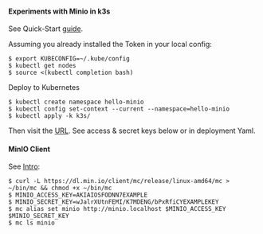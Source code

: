 #### Experiments with Minio in k3s

See Quick-Start
[guide](https://docs.min.io/docs/minio-docker-quickstart-guide.html).

Assuming you already installed the Token in your local config:

    $ export KUBECONFIG=~/.kube/config
    $ kubectl get nodes
    $ source <(kubectl completion bash)

Deploy to Kubernetes

    $ kubectl create namespace hello-minio
    $ kubectl config set-context --current --namespace=hello-minio
    $ kubectl apply -k k3s/

Then visit the [URL](https://minio.localhost). See access & secret
keys below or in deployment Yaml.

#### MinIO Client

See
[Intro](https://docs.min.io/docs/minio-client-quickstart-guide.html):

    $ curl -L https://dl.min.io/client/mc/release/linux-amd64/mc > ~/bin/mc && chmod +x ~/bin/mc
    $ MINIO_ACCESS_KEY=AKIAIOSFODNN7EXAMPLE
    $ MINIO_SECRET_KEY=wJalrXUtnFEMI/K7MDENG/bPxRfiCYEXAMPLEKEY
    $ mc alias set minio http://minio.localhost $MINIO_ACCESS_KEY $MINIO_SECRET_KEY
    $ mc ls minio

